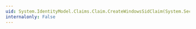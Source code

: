 ```yaml
---
uid: System.IdentityModel.Claims.Claim.CreateWindowsSidClaim(System.Security.Principal.SecurityIdentifier)
internalonly: False
---
```


